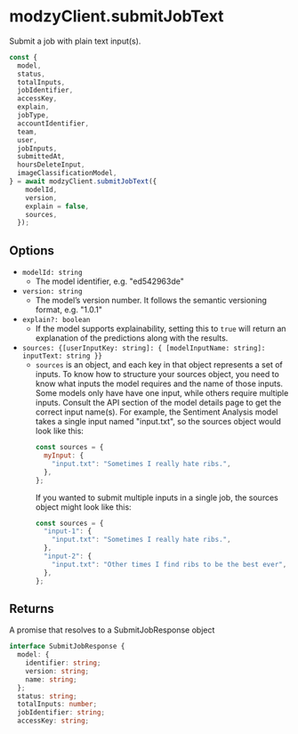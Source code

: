 # modzyClient.submitJobText

Submit a job with plain text input(s).

```javascript
const {
  model,
  status,
  totalInputs,
  jobIdentifier,
  accessKey,
  explain,
  jobType,
  accountIdentifier,
  team,
  user,
  jobInputs,
  submittedAt,
  hoursDeleteInput,
  imageClassificationModel,
} = await modzyClient.submitJobText({
    modelId,
    version,
    explain = false,
    sources,
  });
```

## Options

- `modelId: string`
  - The model identifier, e.g. "ed542963de"
- `version: string`
  - The model’s version number. It follows the semantic versioning format, e.g. "1.0.1"
- `explain?: boolean`
  - If the model supports explainability, setting this to `true` will return an explanation of the predictions along with the results.
- `sources: {[userInputKey: string]: { [modelInputName: string]: inputText: string }}`
  - `sources` is an object, and each key in that object represents a set of inputs. To know how to structure your sources object, you need to know what inputs the model requires and the name of those inputs. Some models only have have one input, while others require multiple inputs. Consult the API section of the model details page to get the correct input name(s). For example, the Sentiment Analysis model takes a single input named "input.txt", so the sources object would look like this:
    ```javascript
    const sources = {
      myInput: {
        "input.txt": "Sometimes I really hate ribs.",
      },
    };
    ```
    If you wanted to submit multiple inputs in a single job, the sources object might look like this:
    ```javascript
    const sources = {
      "input-1": {
        "input.txt": "Sometimes I really hate ribs.",
      },
      "input-2": {
        "input.txt": "Other times I find ribs to be the best ever",
      },
    };
    ```

## Returns

A promise that resolves to a SubmitJobResponse object

```typescript
interface SubmitJobResponse {
  model: {
    identifier: string;
    version: string;
    name: string;
  };
  status: string;
  totalInputs: number;
  jobIdentifier: string;
  accessKey: string;
  